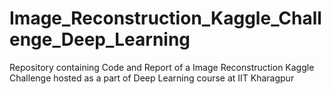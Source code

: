 # Image_Reconstruction_Kaggle_Challenge_Deep_Learning
Repository containing Code and Report of a Image Reconstruction Kaggle Challenge hosted as a part of Deep Learning course at IIT Kharagpur
